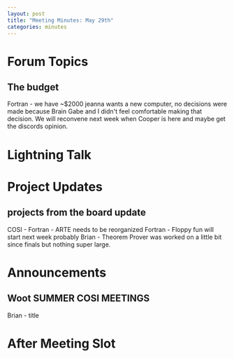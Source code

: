 ```yaml
---
layout: post
title: "Meeting Minutes: May 29th"
categories: minutes
---
```


# Forum Topics

## The budget
Fortran - we have ~$2000 jeanna wants a new computer, no decisions were made because Brain Gabe and I didn't feel comfortable making that decision. We will reconvene next week when Cooper is here and maybe get the discords opinion.   

# Lightning Talk

# Project Updates

## projects from the board update
COSI -
  Fortran - ARTE needs to be reorganized
  Fortran - Floppy fun will start next week probably
  Brian - Theorem Prover was worked on a little bit since finals but nothing super large. 

# Announcements

## Woot SUMMER COSI MEETINGS
Brian - title

# After Meeting Slot
